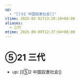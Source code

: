 ```yaml
---
up:
  - "[[⑤2 中国奴隶社会]]"
ctime: 2025-03-01T13:29:10+08:00
aliases:
  - 三代
mtime: 2025-09-09T12:37:04+08:00
---
```


# ⑤21 三代

- up: [[⑤2 中国奴隶社会]]
